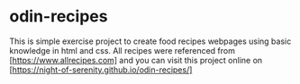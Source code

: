# odin-recipes

This is simple exercise project to create food recipes webpages using basic knowledge in html and css. All recipes were referenced from [https://www.allrecipes.com] and you can visit this project online on [https://night-of-serenity.github.io/odin-recipes/]


